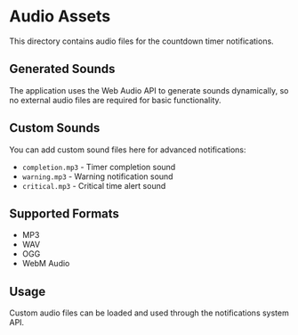 # Audio Assets

This directory contains audio files for the countdown timer notifications.

## Generated Sounds

The application uses the Web Audio API to generate sounds dynamically, so no external audio files are required for basic functionality.

## Custom Sounds

You can add custom sound files here for advanced notifications:

- `completion.mp3` - Timer completion sound
- `warning.mp3` - Warning notification sound  
- `critical.mp3` - Critical time alert sound

## Supported Formats

- MP3
- WAV
- OGG
- WebM Audio

## Usage

Custom audio files can be loaded and used through the notifications system API. 